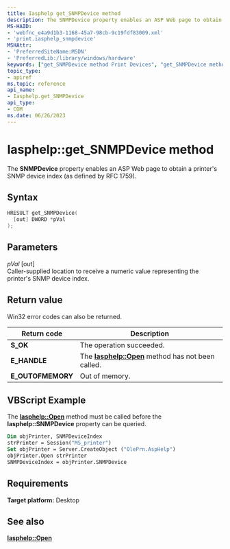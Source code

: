 ```yaml
---
title: Iasphelp get_SNMPDevice method
description: The SNMPDevice property enables an ASP Web page to obtain a printer's SNMP device index (as defined by RFC 1759).
MS-HAID:
- 'webfnc_e4a9d1b3-1168-45a7-98cb-9c19fdf83009.xml'
- 'print.iasphelp_snmpdevice'
MSHAttr:
- 'PreferredSiteName:MSDN'
- 'PreferredLib:/library/windows/hardware'
keywords: ["get_SNMPDevice method Print Devices", "get_SNMPDevice method Print Devices , Iasphelp interface", "Iasphelp interface Print Devices , get_SNMPDevice method"]
topic_type:
- apiref
ms.topic: reference
api_name:
- Iasphelp.get_SNMPDevice
api_type:
- COM
ms.date: 06/26/2023
---
```


# Iasphelp::get_SNMPDevice method

The **SNMPDevice** property enables an ASP Web page to obtain a printer's SNMP device index (as defined by RFC 1759).

## Syntax

```cpp
HRESULT get_SNMPDevice(
  [out] DWORD *pVal
);
```

## Parameters

*pVal* \[out\]  
Caller-supplied location to receive a numeric value representing the printer's SNMP device index.

## Return value

Win32 error codes can also be returned.

| Return code | Description |
|--|--|
| **S_OK** | The operation succeeded. |
| **E_HANDLE** | The [**Iasphelp::Open**](iasphelp-open.md) method has not been called. |
| **E_OUTOFMEMORY** | Out of memory. |

## VBScript Example

The [**Iasphelp::Open**](iasphelp-open.md) method must be called before the **Iasphelp::SNMPDevice** property can be queried.

```vb
Dim objPrinter, SNMPDeviceIndex
strPrinter = Session("MS_printer")
Set objPrinter = Server.CreateObject ("OlePrn.AspHelp")
objPrinter.Open strPrinter
SNMPDeviceIndex = objPrinter.SNMPDevice
```

## Requirements

**Target platform:** Desktop

## See also

[**Iasphelp::Open**](iasphelp-open.md)
